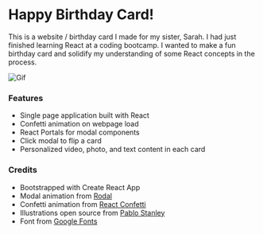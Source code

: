 # Happy Birthday Card!

This is a website / birthday card I made for my sister, Sarah.
I had just finished learning React at a coding bootcamp. I wanted to make a fun birthday card and solidify my understanding of some React concepts in the process.

![Gif](https://media.giphy.com/media/ftw9hMMfw6pAGEgcxf/giphy.gif)

### Features

- Single page application built with React
- Confetti animation on webpage load
- React Portals for modal components
- Click modal to flip a card
- Personalized video, photo, and text content in each card

### Credits

- Bootstrapped with Create React App
- Modal animation from [Rodal](http://chenjiahan.github.io/rodal/)
- Confetti animation from [React Confetti](https://openbase.io/js/react-confetti)
- Illustrations open source from [Pablo Stanley](https://www.opendoodles.com/)
- Font from [Google Fonts](https://fonts.google.com/)

